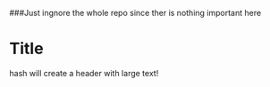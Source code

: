 ###Just ingnore the whole repo since ther is nothing important here

# Title

hash will create a header with large text! 
